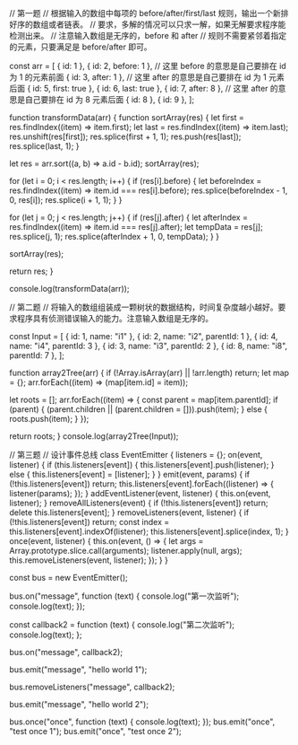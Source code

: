 
// 第一题
// 根据输入的数组中每项的 before/after/first/last 规则，输出一个新排好序的数组或者链表。
// 要求，多解的情况可以只求一解，如果无解要求程序能检测出来。
// 注意输入数组是无序的，before 和 after
// 规则不需要紧邻着指定的元素，只要满足是 before/after 即可。

const arr = [
  { id: 1 },
  { id: 2, before: 1 }, // 这里 before 的意思是自己要排在 id 为 1 的元素前面
  { id: 3, after: 1 }, // 这里 after 的意思是自己要排在 id 为 1 元素后面
  { id: 5, first: true },
  { id: 6, last: true },
  { id: 7, after: 8 }, // 这里 after 的意思是自己要排在 id 为 8 元素后面
  { id: 8 },
  { id: 9 },
];

function transformData(arr) {
  function sortArray(res) {
    let first = res.findIndex((item) => item.first);
    let last = res.findIndex((item) => item.last);
    res.unshift(res[first]);
    res.splice(first + 1, 1);
    res.push(res[last]);
    res.splice(last, 1);
  }

  let res = arr.sort((a, b) => a.id - b.id);
  sortArray(res);

  for (let i = 0; i < res.length; i++) {
    if (res[i].before) {
      let beforeIndex = res.findIndex((item) => item.id === res[i].before);
      res.splice(beforeIndex - 1, 0, res[i]);
      res.splice(i + 1, 1);
    }
  }

  for (let j = 0; j < res.length; j++) {
    if (res[j].after) {
      let afterIndex = res.findIndex((item) => item.id === res[j].after);
      let tempData = res[j];
      res.splice(j, 1);
      res.splice(afterIndex + 1, 0, tempData);
    }
  }

  sortArray(res);

  return res;
}

console.log(transformData(arr));

// 第二题
// 将输入的数组组装成一颗树状的数据结构，时间复杂度越小越好。要求程序具有侦测错误输入的能力。注意输入数组是无序的。

const Input = [
  { id: 1, name: "i1" },
  { id: 2, name: "i2", parentId: 1 },
  { id: 4, name: "i4", parentId: 3 },
  { id: 3, name: "i3", parentId: 2 },
  { id: 8, name: "i8", parentId: 7 },
];

function array2Tree(arr) {
  if (!Array.isArray(arr) || !arr.length) return;
  let map = {};
  arr.forEach((item) => (map[item.id] = item));

  let roots = [];
  arr.forEach((item) => {
    const parent = map[item.parentId];
    if (parent) {
      (parent.children || (parent.children = [])).push(item);
    } else {
      roots.push(item);
    }
  });

  return roots;
}
console.log(array2Tree(Input));

// 第三题
// 设计事件总线
class EventEmitter {
  listeners = {};
  on(event, listener) {
    if (this.listeners[event]) {
      this.listeners[event].push(listener);
    } else {
      this.listeners[event] = [listener];
    }
  }
  emit(event, params) {
    if (!this.listeners[event]) return;
    this.listeners[event].forEach((listener) => {
      listener(params);
    });
  }
  addEventListener(event, listener) {
    this.on(event, listener);
  }
  removeAllListeners(event) {
    if (!this.listeners[event]) return;
    delete this.listeners[event];
  }
  removeListeners(event, listener) {
    if (!this.listeners[event]) return;
    const index = this.listeners[event].indexOf(listener);
    this.listeners[event].splice(index, 1);
  }
  once(event, listener) {
    this.on(event, () => {
      let args = Array.prototype.slice.call(arguments);
      listener.apply(null, args);
      this.removeListeners(event, listener);
    });
  }
}

const bus = new EventEmitter();

bus.on("message", function (text) {
  console.log("第一次监听");
  console.log(text);
});

const callback2 = function (text) {
  console.log("第二次监听");
  console.log(text);
};

bus.on("message", callback2);

bus.emit("message", "hello world 1");

bus.removeListeners("message", callback2);

bus.emit("message", "hello world 2");

bus.once("once", function (text) {
  console.log(text);
});
bus.emit("once", "test once 1");
bus.emit("once", "test once 2");
